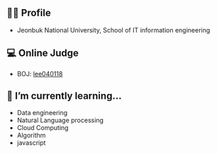<!--
**lee040118/lee040118** is a ✨ _special_ ✨ repository because its `README.md` (this file) appears on your GitHub profile.

Here are some ideas to get you started:

- 🔭 I’m currently working on ...
- 🌱 I’m currently learning ...
- 👯 I’m looking to collaborate on ...
- 🤔 I’m looking for help with ...
- 💬 Ask me about ...
- 📫 How to reach me: ...
- 😄 Pronouns: ...
- ⚡ Fun fact: ...
-->
## 🙋‍♂️ Profile
* Jeonbuk National University, School of IT information engineering

## 💻 Online Judge
* BOJ: [lee040118](http://icpc.me/lee040118)

## 🌱 I’m currently learning...
* Data engineering
* Natural Language processing
* Cloud Computing
* Algorithm
* javascript
